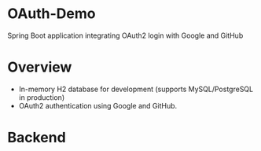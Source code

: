 # OAuth-Demo

Spring Boot application integrating OAuth2 login with Google and GitHub

# Overview

- In-memory H2 database for development (supports MySQL/PostgreSQL in production)
- OAuth2 authentication using Google and GitHub.

# Backend

